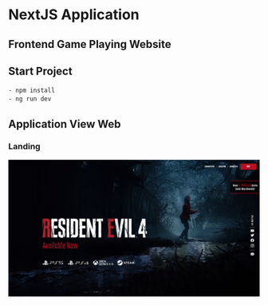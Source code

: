 # NextJS Application
## Frontend Game Playing Website 

## Start Project 
```bash
- npm install
- ng run dev
```
## Application View Web
### Landing
![Alt text](public/app/landing.png)